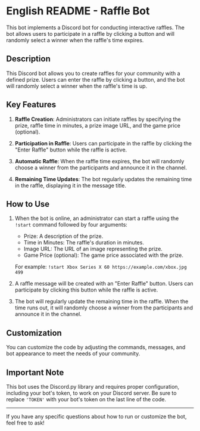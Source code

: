 # English README - Raffle Bot

This bot implements a Discord bot for conducting interactive raffles. The bot allows users to participate in a raffle by clicking a button and will randomly select a winner when the raffle's time expires.

## Description
This Discord bot allows you to create raffles for your community with a defined prize. Users can enter the raffle by clicking a button, and the bot will randomly select a winner when the raffle's time is up.

## Key Features

1. **Raffle Creation**: Administrators can initiate raffles by specifying the prize, raffle time in minutes, a prize image URL, and the game price (optional).

2. **Participation in Raffle**: Users can participate in the raffle by clicking the "Enter Raffle" button while the raffle is active.

3. **Automatic Raffle**: When the raffle time expires, the bot will randomly choose a winner from the participants and announce it in the channel.

4. **Remaining Time Updates**: The bot regularly updates the remaining time in the raffle, displaying it in the message title.

## How to Use

1. When the bot is online, an administrator can start a raffle using the `!start` command followed by four arguments:
   - Prize: A description of the prize.
   - Time in Minutes: The raffle's duration in minutes.
   - Image URL: The URL of an image representing the prize.
   - Game Price (optional): The game price associated with the prize.

   For example: `!start Xbox Series X 60 https://example.com/xbox.jpg 499`

2. A raffle message will be created with an "Enter Raffle" button. Users can participate by clicking this button while the raffle is active.

3. The bot will regularly update the remaining time in the raffle. When the time runs out, it will randomly choose a winner from the participants and announce it in the channel.

## Customization
You can customize the code by adjusting the commands, messages, and bot appearance to meet the needs of your community.

## Important Note
This bot uses the Discord.py library and requires proper configuration, including your bot's token, to work on your Discord server. Be sure to replace `'TOKEN'` with your bot's token on the last line of the code.

---

If you have any specific questions about how to run or customize the bot, feel free to ask!
